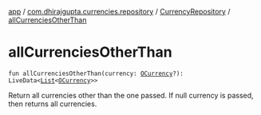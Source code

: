 [app](../../index.md) / [com.dhirajgupta.currencies.repository](../index.md) / [CurrencyRepository](index.md) / [allCurrenciesOtherThan](./all-currencies-other-than.md)

# allCurrenciesOtherThan

`fun allCurrenciesOtherThan(currency: `[`OCurrency`](../../com.dhirajgupta.currencies.model/-o-currency/index.md)`?): LiveData<`[`List`](https://kotlinlang.org/api/latest/jvm/stdlib/kotlin.collections/-list/index.html)`<`[`OCurrency`](../../com.dhirajgupta.currencies.model/-o-currency/index.md)`>>`

Return all currencies other than the one passed. If null currency is passed, then returns all currencies.


